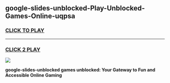 
## google-slides-unblocked-Play-Unblocked-Games-Online-uqpsa
<h3>
<a href="https://premium76.site?title=google-slides-unblocked&ref=25A">CLICK TO PLAY</a></h3>
<hr>

<h3>
<a href="https://premium76.site?title=google-slides-unblocked&ref=25A">CLICK 2 PLAY</a>
  
</h3>

<a href="https://premium76.site?title=google-slides-unblocked&ref=25A"><img src="https://clearcache.store/games.png"></a>


**google-slides-unblocked games unblocked: Your Gateway to Fun and Accessible Online Gaming**
